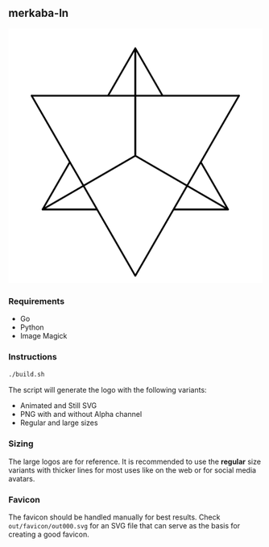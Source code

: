 ## merkaba-ln

![merkaba](https://raw.githubusercontent.com/poexio/poex-visual-identity/master/merkaba-ln/poex-anim.gif?token=AADtJ_2kBrniu0I8fYWNOYugMBOmhXn_ks5Z5LncwA%3D%3D)

### Requirements

- Go
- Python
- Image Magick

### Instructions

```sh
./build.sh
```

The script will generate the logo with the following variants:

* Animated and Still SVG
* PNG with and without Alpha channel
* Regular and large sizes

### Sizing

The large logos are for reference. It is recommended to use the **regular** size
variants with thicker lines for most uses like on the web or for social media
avatars.

### Favicon

The favicon should be handled manually for best results. Check
`out/favicon/out000.svg` for an SVG file that can serve as the basis for
creating a good favicon.
